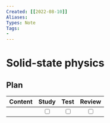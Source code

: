 ```yaml
---
Created: [[2022-08-10]]
Aliases: 
Types: Note
Tags: 
- 
---
```

# Solid-state physics
## Plan
| Content | Study | Test | Review |
| :------ | :---: | :--: | :----: |
|         |<input type="checkbox" />|<input type="checkbox" />|<input type="checkbox" />|